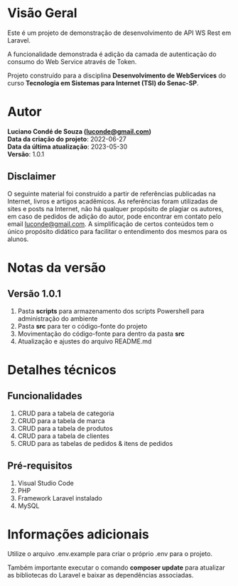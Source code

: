 # Visão Geral
Este é um projeto de demonstração de desenvolvimento de API WS Rest em Laravel. 

A funcionalidade demonstrada é adição da camada de autenticação do consumo do Web Service através de Token. 

Projeto construído para a disciplina **Desenvolvimento de WebServices** do curso **Tecnologia em Sistemas para Internet (TSI) do Senac-SP**.

# Autor
**Luciano Condé de Souza (luconde@gmail.com)**  
**Data da criação do projeto**: 2022-06-27  
**Data da última atualização**: 2023-05-30  
**Versão**: 1.0.1

## Disclaimer
O seguinte material foi construído a partir de referências publicadas na Internet, livros e artigos acadêmicos. As referências foram utilizadas de sites e posts na Internet, não há qualquer propósito de plagiar os autores, em caso de pedidos de adição do autor, pode encontrar em contato pelo email luconde@gmail.com. A simplificação de certos conteúdos tem o único propósito didático para facilitar o entendimento dos mesmos para os alunos.

# Notas da versão 
## Versão 1.0.1
1. Pasta **scripts** para armazenamento dos scripts Powershell para administração do ambiente
2. Pasta **src** para ter o código-fonte do projeto
3. Movimentação do código-fonte para dentro da pasta **src**
4. Atualização e ajustes do arquivo README.md

# Detalhes técnicos

## Funcionalidades
1. CRUD para a tabela de categoria
2. CRUD para a tabela de marca
3. CRUD para a tabela de produtos
4. CRUD para a tabela de clientes
5. CRUD para as tabelas de pedidos & itens de pedidos

## Pré-requisitos
1. Visual Studio Code
2. PHP
3. Framework Laravel instalado
4. MySQL

# Informações adicionais
Utilize o arquivo .env.example para criar o próprio .env para o projeto.

Também importante executar o comando **composer update** para atualizar as bibliotecas do Laravel e baixar as dependências associadas.

